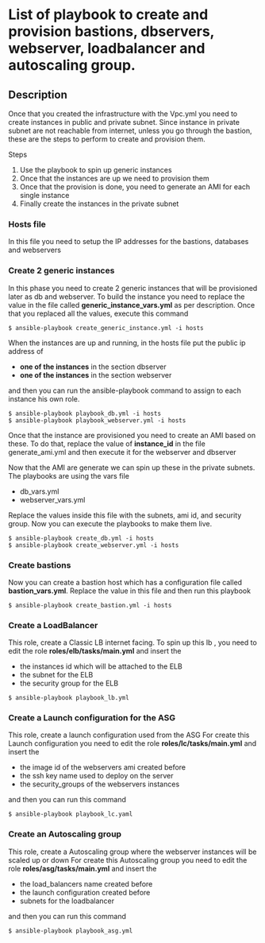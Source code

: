 # List of playbook to create and provision bastions, dbservers, webserver, loadbalancer and autoscaling group.

## Description
Once that you created the infrastructure with the Vpc.yml you need to create instances in public and private subnet.
Since instance in private subnet are not reachable from internet, unless you go through the bastion, these are the steps to perform to create and provision them.

Steps
1. Use the playbook to spin up generic instances
2. Once that the instances are up we need to provision them
3. Once that the provision is done, you need to generate an AMI for each single instance
4. Finally create the instances in the private subnet

### Hosts file
In this file you need to setup the IP addresses for the bastions, databases and webservers

### Create 2 generic instances
In this phase you need to create 2 generic instances that will be provisioned later as db and webserver.
To build the instance you need to replace the value in the file called **generic_instance_vars.yml** as per description. 
Once that you replaced all the values, execute this command
``` 
$ ansible-playbook create_generic_instance.yml -i hosts
```
When the instances are up and running, in the hosts file put the public ip address of 
- **one of the instances** in the section dbserver
- **one of the instances** in the section webserver

and then you can run the ansible-playbook command to assign to each instance his own role.

``` 
$ ansible-playbook playbook_db.yml -i hosts
$ ansible-playbook playbook_webserver.yml -i hosts
```

Once that the instance are provisioned you need to create an AMI based on these. 
To do that, replace the value of **instance_id** in the file generate_ami.yml and then execute it for the webserver and dbserver

Now that the AMI are generate we can spin up these in the private subnets. The playbooks are using the vars file 
- db_vars.yml
- webserver_vars.yml

Replace the values inside this file with the subnets, ami id, and security group.
Now you can execute the playbooks to make them live.

``` 
$ ansible-playbook create_db.yml -i hosts
$ ansible-playbook create_webserver.yml -i hosts
```

### Create bastions
Now you can create a bastion host which has a configuration file called **bastion_vars.yml**. Replace the value in this file
and then run this playbook

```
$ ansible-playbook create_bastion.yml -i hosts
```

### Create a LoadBalancer
This role, create a Classic LB internet facing.
To spin up this lb , you need to edit the role **roles/elb/tasks/main.yml** and insert the 
- the instances id which will be attached to the ELB
- the subnet for the ELB
- the security group for the ELB

```
$ ansible-playbook playbook_lb.yml 
```

### Create a Launch configuration for the ASG
This role, create a launch configuration used from the ASG
For create this Launch configuration you need to edit the role **roles/lc/tasks/main.yml** and insert the
- the image id of the webservers ami created before
- the ssh key name used to deploy on the server
- the security_groups of the webservers instances

and then you can run this command
```
$ ansible-playbook playbook_lc.yaml
```

### Create an Autoscaling group
This role, create a Autoscaling group where the webserver instances will be scaled up or down
For create this Autoscaling group you need to edit the role **roles/asg/tasks/main.yml** and insert the 
- the load_balancers name created before
- the launch configuration created before
- subnets for the loadbalancer

and then you can run this command
```
$ ansible-playbook playbook_asg.yml
```
